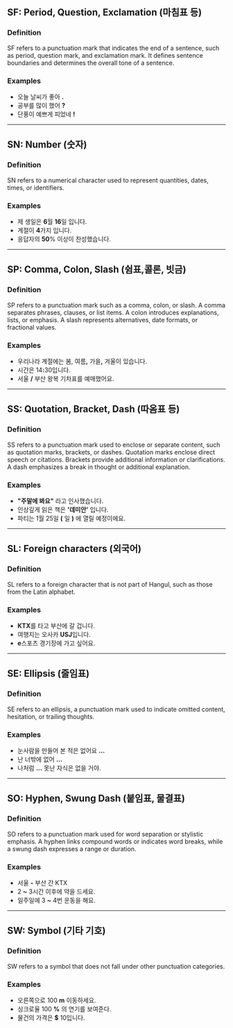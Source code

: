 ## SF: Period, Question, Exclamation (마침표 등)

### Definition
SF refers to a punctuation mark that indicates the end of a sentence, such as period, question mark, and exclamation mark. It defines sentence boundaries and determines the overall tone of a sentence.

### Examples
- 오늘 날씨가 좋아 **.**
- 공부를 많이 했어 **?**
- 단풍이 예쁘게 피었네 **!**

---

## SN: Number (숫자)

### Definition
SN refers to a numerical character used to represent quantities, dates, times, or identifiers.

### Examples
- 제 생일은 **6**월 **16**일 입니다.  
- 계절이 **4**가지 입니다.  
- 응답자의 **50**% 이상이 찬성했습니다.  

---

## SP: Comma, Colon, Slash (쉼표,콜론, 빗금)

### Definition
SP refers to a punctuation mark such as a comma, colon, or slash. A comma separates phrases, clauses, or list items. A colon introduces explanations, lists, or emphasis. A slash represents alternatives, date formats, or fractional values.

### Examples
- 우리나라 계절에는 봄, 여름<strong>,</strong> 가을<strong>,</strong> 겨울이 있습니다.  
- 시간은 14<strong>:</strong>30입니다.
- 서울 <strong>/</strong> 부산 왕복 기차표를 예매했어요.  

---

## SS: Quotation, Bracket, Dash (따옴표 등)

### Definition
SS refers to a punctuation mark used to enclose or separate content, such as quotation marks, brackets, or dashes. Quotation marks enclose direct speech or citations. Brackets provide additional information or clarifications. A dash emphasizes a break in thought or additional explanation.

### Examples
- **"**주말에 봐요**"** 라고 인사했습니다.  
- 인상깊게 읽은 책은 **'**데미안**'** 입니다.  
- 파티는 1월 25일 **(** 일 **)** 에 열릴 예정이에요.  

---

## SL: Foreign characters (외국어)

### Definition
SL refers to a foreign character that is not part of Hangul, such as those from the Latin alphabet.

### Examples
- **KTX**를 타고 부산에 갈 겁니다.  
- 여행지는 오사카 **USJ**입니다.  
- **e**스포츠 경기장에 가고 싶어요.

---

## SE: Ellipsis (줄임표)

### Definition
SE refers to an ellipsis, a punctuation mark used to indicate omitted content, hesitation, or trailing thoughts.

### Examples
- 눈사람을 만들어 본 적은 없어요 **...**  
- 난 너밖에 없어 **...**  
- 나처럼 **...** 못난 자식은 없을 거야.

---

## SO: Hyphen, Swung Dash (붙임표, 물결표)

### Definition
SO refers to a punctuation mark used for word separation or stylistic emphasis. A hyphen links compound words or indicates word breaks, while a swung dash expresses a range or duration.

### Examples
- 서울 **-** 부산 간 KTX  
- 2 **~** 3시간 이후에 약을 드세요.  
- 일주일에 3 **~** 4번 운동을 해요.  

---

## SW: Symbol (기타 기호)

### Definition
SW refers to a symbol that does not fall under other punctuation categories.

### Examples
- 오른쪽으로 100 **m** 이동하세요.  
- 싱크로율 100 **%** 의 연기를 보여준다.  
- 물건의 가격은 **$** 10입니다.  
